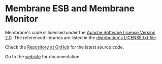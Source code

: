 Membrane ESB and Membrane Monitor
=================================

Membrane's code is licensed under the [Apache Software License Version 2.0](http://www.apache.org/licenses/LICENSE-2.0.html). The referenced libraries are listed in the [distribution's LICENSE.txt file](https://github.com/membrane/service-proxy/blob/master/membrane-esb/cli/router/LICENSE.txt).

Check the [Repository at GitHub](https://github.com/membrane/service-proxy) for the latest source code.

Go to the [website](http://membrane-soa.org) for documentation.